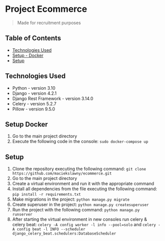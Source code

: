 # Project Ecommerce
> Made for recruitment purposes

## Table of Contents
* [Technologies Used](#technologies-used)
* [Setup - Docker](#setup-docker)
* [Setup](#setup)


## Technologies Used
- Python - version 3.10
- Django - version 4.2.1
- Django Rest Framework - version 3.14.0
- Celery - version 5.2.7
- Pillow - version 9.5.0


## Setup Docker
1. Go to the main project directory
2. Execute the following code in the console:
`sudo docker-compose up`


## Setup
1. Clone the repository executing the following command:
`git clone https://github.com/maciekslawny/ecommerce.git`
2. Go to the main project directory
3. Create a virtual environment and run it with the appropriate command
4. Install all dependencies from the file executing the following command:
`pip install -r requirements.txt`
5. Make migrations in the project:
`python manage.py migrate`
6. Create superuser in the project:
`python manage.py createsuperuser`
7. Run the project with the following command:
`python manage.py runserver`
8. After starting the virtual environment in new consoles run celery & celery beat: 
`celery -A config worker -l info --pool=solo` and
`celery -A config beat -l INFO --scheduler django_celery_beat.schedulers:DatabaseScheduler`